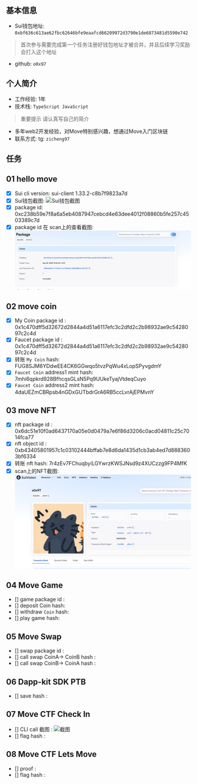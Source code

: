 ## 基本信息
- Sui钱包地址: `0xbf636c613ae62fbc62646bfe9eaafcd66209972d3790e1de6873481d5590e742`
> 首次参与需要完成第一个任务注册好钱包地址才被合并，并且后续学习奖励会打入这个地址
- github: `o0x97`

## 个人简介
- 工作经验: 1年
- 技术栈: `TypeScript JavaScript`
> 重要提示 请认真写自己的简介
- 多年web2开发经验，对Move特别感兴趣，想通过Move入门区块链
- 联系方式: tg: `zicheng97` 

## 任务

##   01 hello move  
- [x] Sui cli version: sui-client 1.33.2-c8b7f9823a7d
- [x] Sui钱包截图: ![Sui钱包截图](./scan.jpg)
- [x] package id: 0xc238b59e7f8a6a5eb4087947cebcd4e63dee4012f08860b5fe257c4503389c7d
- [x] package id 在 scan上的查看截图:![Scan截图](./code/hellomove/scan.png)

##   02 move coin
- [x] My Coin package id :  0x1c470dff5d32672d2844a4d51a6117efc3c2dfd2c2b98932ae9c5428097c2c4d
- [x] Faucet package id :  0x1c470dff5d32672d2844a4d51a6117efc3c2dfd2c2b98932ae9c5428097c2c4d
- [x] 转账 `My Coin` hash: FUG8SJM6YDdwEE4CK6GGwqo5tvzPqWu4xLopSPyvgdmY
- [x] `Faucet Coin` address1 mint hash: 7mhi6qpkrd928BfhcqsGLsN5Pq9UUkeTyajVtdeqCuyo
- [x] `Faucet Coin` address2 mint hash: 4daUEZmCBRpsb4nGDxGUTbdrGrA6RB5ccLvrAjEPMvnY

##   03 move NFT
- [x] nft package id : 0x6dc51e10f0ad6437170a05e0d0479a7e6f86d3206c0acd04811c25c7014fca77
- [x] nft object id : 0xb43405801957c1c03102444bffab7e8d6da1435d1cb3ab4ed7d8883603bf6334
- [x] 转账 nft  hash: 7r4zEv7FChuqbyiLGYwrzKWSJNsd9z4XUCzzg9FP4MfK
- [x] scan上的NFT截图:![Scan截图](./code/task3/nf.png)

##   04 Move Game
- [] game package id :
- [] deposit Coin hash:
- [] withdraw `Coin` hash:
- [] play game hash:

##   05 Move Swap
- [] swap package id :
- [] call swap CoinA-> CoinB  hash :
- [] call swap CoinB-> CoinA  hash :

##   06 Dapp-kit SDK PTB
- [] save hash :

##   07 Move CTF Check In
- [] CLI call 截图 : ![截图](./images/你的图片地址)
- [] flag hash :

##   08 Move CTF Lets Move
- [] proof : 
- [] flag hash :
